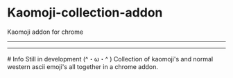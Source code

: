 # Kaomoji-collection-addon
Kaomoji addon for chrome
<hr>
<hr>
# Info
Still in development (^・ω・^ )
Collection of kaomoji's and normal western ascii emoji's all together in a chrome addon.
